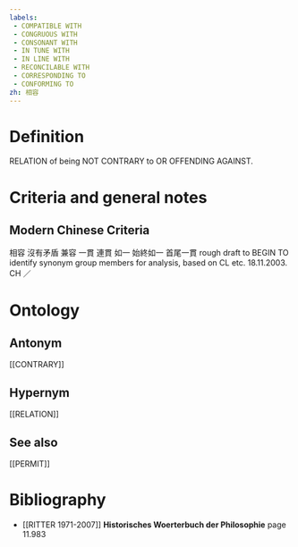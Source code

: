 ```yaml
---
labels: 
 - COMPATIBLE WITH
 - CONGRUOUS WITH
 - CONSONANT WITH
 - IN TUNE WITH
 - IN LINE WITH
 - RECONCILABLE WITH
 - CORRESPONDING TO
 - CONFORMING TO
zh: 相容
---
```


# Definition
RELATION of being NOT CONTRARY to OR OFFENDING AGAINST.
# Criteria and general notes
## Modern Chinese Criteria
相容
沒有矛盾
兼容
一貫
連貫
如一
始終如一
首尾一貫
rough draft to BEGIN TO identify synonym group members for analysis, based on CL etc. 18.11.2003. CH ／
# Ontology

## Antonym
[[CONTRARY]]
## Hypernym
[[RELATION]]
## See also
[[PERMIT]]
# Bibliography
- [[RITTER 1971-2007]]
**Historisches Woerterbuch der Philosophie** page 11.983
